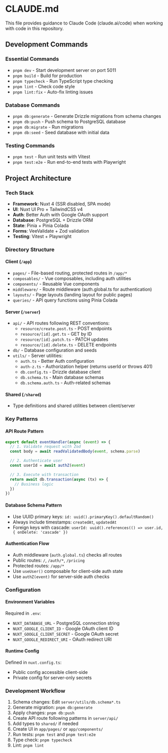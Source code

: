 # CLAUDE.md

This file provides guidance to Claude Code (claude.ai/code) when working with code in this repository.

## Development Commands

### Essential Commands
- `pnpm dev` - Start development server on port 5011
- `pnpm build` - Build for production
- `pnpm typecheck` - Run TypeScript type checking
- `pnpm lint` - Check code style
- `pnpm lint:fix` - Auto-fix linting issues

### Database Commands
- `pnpm db:generate` - Generate Drizzle migrations from schema changes
- `pnpm db:push` - Push schema to PostgreSQL database
- `pnpm db:migrate` - Run migrations
- `pnpm db:seed` - Seed database with initial data

### Testing Commands
- `pnpm test` - Run unit tests with Vitest
- `pnpm test:e2e` - Run end-to-end tests with Playwright

## Project Architecture

### Tech Stack
- **Framework**: Nuxt 4 (SSR disabled, SPA mode)
- **UI**: Nuxt UI Pro + TailwindCSS v4
- **Auth**: Better Auth with Google OAuth support
- **Database**: PostgreSQL + Drizzle ORM
- **State**: Pinia + Pinia Colada
- **Forms**: VeeValidate + Zod validation
- **Testing**: Vitest + Playwright

### Directory Structure

#### Client (`/app`)
- `pages/` - File-based routing, protected routes in `/app/*`
- `composables/` - Vue composables, including auth utilities
- `components/` - Reusable Vue components
- `middleware/` - Route middleware (auth.global.ts for authentication)
- `layouts/` - Page layouts (landing layout for public pages)
- `queries/` - API query functions using Pinia Colada

#### Server (`/server`)
- `api/` - API routes following REST conventions:
  - `resource/create.post.ts` - POST endpoints
  - `resource/[id].get.ts` - GET by ID
  - `resource/[id].patch.ts` - PATCH updates
  - `resource/[id].delete.ts` - DELETE endpoints
- `db/` - Database configuration and seeds
- `utils/` - Server utilities:
  - `auth.ts` - Better Auth configuration
  - `auth-z.ts` - Authorization helper (returns userId or throws 401)
  - `db.config.ts` - Drizzle database client
  - `db.schema.ts` - Main database schemas
  - `db.schema.auth.ts` - Auth-related schemas

#### Shared (`/shared`)
- Type definitions and shared utilities between client/server

### Key Patterns

#### API Route Pattern
```typescript
export default eventHandler(async (event) => {
  // 1. Validate request with Zod
  const body = await readValidatedBody(event, schema.parse)

  // 2. Authenticate user
  const userId = await authZ(event)

  // 3. Execute with transaction
  return await db.transaction(async (tx) => {
    // Business logic
  })
})
```

#### Database Schema Pattern
- Use UUID primary keys: `id: uuid().primaryKey().defaultRandom()`
- Always include timestamps: `createdAt`, `updatedAt`
- Foreign keys with cascade: `userId: uuid().references(() => user.id, { onDelete: 'cascade' })`

#### Authentication Flow
- Auth middleware (`auth.global.ts`) checks all routes
- Public routes: `/`, `/auth/*`, `/pricing`
- Protected routes: `/app/*`
- Use `useUser()` composable for client-side auth state
- Use `authZ(event)` for server-side auth checks

### Configuration

#### Environment Variables
Required in `.env`:
- `NUXT_DATABASE_URL` - PostgreSQL connection string
- `NUXT_GOOGLE_CLIENT_ID` - Google OAuth client ID
- `NUXT_GOOGLE_CLIENT_SECRET` - Google OAuth secret
- `NUXT_GOOGLE_REDIRECT_URI` - OAuth redirect URI

#### Runtime Config
Defined in `nuxt.config.ts`:
- Public config accessible client-side
- Private config for server-only secrets

### Development Workflow
1. Schema changes: Edit `server/utils/db.schema*.ts`
2. Generate migration: `pnpm db:generate`
3. Apply changes: `pnpm db:push`
4. Create API route following patterns in `server/api/`
5. Add types to `shared/` if needed
6. Create UI in `app/pages/` or `app/components/`
7. Run tests: `pnpm test` and `pnpm test:e2e`
8. Type check: `pnpm typecheck`
9. Lint: `pnpm lint`
